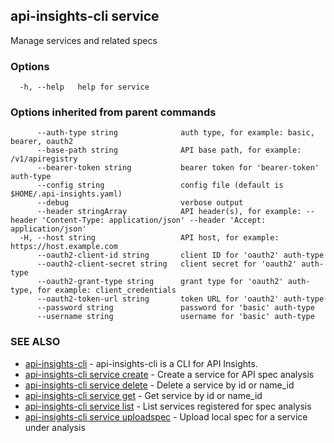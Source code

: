 ## api-insights-cli service

Manage services and related specs

### Options

```
  -h, --help   help for service
```

### Options inherited from parent commands

```
      --auth-type string              auth type, for example: basic, bearer, oauth2
      --base-path string              API base path, for example: /v1/apiregistry
      --bearer-token string           bearer token for 'bearer-token' auth-type
      --config string                 config file (default is $HOME/.api-insights.yaml)
      --debug                         verbose output
      --header stringArray            API header(s), for example: --header 'Content-Type: application/json' --header 'Accept: application/json'
  -H, --host string                   API host, for example: https://host.example.com
      --oauth2-client-id string       client ID for 'oauth2' auth-type
      --oauth2-client-secret string   client secret for 'oauth2' auth-type
      --oauth2-grant-type string      grant type for 'oauth2' auth-type, for example: client_credentials
      --oauth2-token-url string       token URL for 'oauth2' auth-type
      --password string               password for 'basic' auth-type
      --username string               username for 'basic' auth-type
```

### SEE ALSO

* [api-insights-cli](api-insights-cli.md)	 - api-insights-cli is a CLI for API Insights.
* [api-insights-cli service create](api-insights-cli_service_create.md)	 - Create a service for API spec analysis
* [api-insights-cli service delete](api-insights-cli_service_delete.md)	 - Delete a service by id or name_id
* [api-insights-cli service get](api-insights-cli_service_get.md)	 - Get service by id or name_id
* [api-insights-cli service list](api-insights-cli_service_list.md)	 - List services registered for spec analysis
* [api-insights-cli service uploadspec](api-insights-cli_service_uploadspec.md)	 - Upload local spec for a service under analysis


